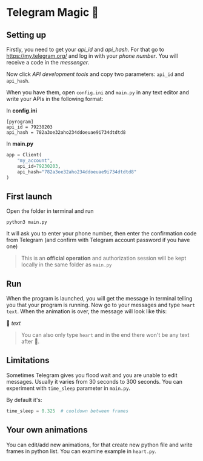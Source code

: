 # Telegram Magic 💛

## Setting up
Firstly, you need to get your _api_id_ and _api_hash_.
For that go to https://my.telegram.org/ and log in with your _phone number_. You will receive a code in the _messenger_.

Now click _API development tools_ and copy two parameters: `api_id` and `api_hash`.

When you have them, open `config.ini` and `main.py` in any text editor and write your APIs in the following format:

In **config.ini**
```
[pyrogram]
api_id = 79230203
api_hash = 782a3oe32aho234ddoeuae9i734dtdtd8
```
In **main.py**
```python
app = Client(
    "my_account",
    api_id=79230203,
    api_hash="782a3oe32aho234ddoeuae9i734dtdtd8"
)
```

## First launch
Open the folder in terminal and run

```python3 main.py```

It will ask you to enter your phone number, then enter the confirmation code from Telegram (and confirm with Telegram account password if you have one)

> This is an **official operation** and authorization session will be kept locally in the same folder as ```main.py```

## Run

When the program is launched, you will get the message in terminal telling you that your program is running. Now go to your messages and type ```heart text```. When the animation is over, the message will look like this: 

💛 _text_

> You can also only type ```heart``` and in the end there won't be any text after 💛.



## Limitations
Sometimes Telegram gives you flood wait and you are unable to edit messages. Usually it varies from 30 seconds to 300 seconds. You can experiment with `time_sleep` parameter in `main.py`.

By default it's:

```python
time_sleep = 0.325  # cooldown between frames
```

## Your own animations
You can edit/add new animations, for that create new python file and write frames in python list. You can examine example in `heart.py`.
